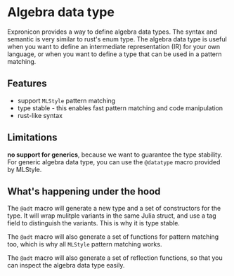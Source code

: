 # Algebra data type

Expronicon provides a way to define algebra data types. The syntax and semantic
is very similar to rust's enum type. The algebra data type is useful when you
want to define an intermediate representation (IR) for your own language,
or when you want to define a type that can be used in a pattern matching.

## Features

- support `MLStyle` pattern matching
- type stable - this enables fast pattern matching and code manipulation
- rust-like syntax

## Limitations

**no support for generics**, because we want to guarantee the type stability.
For generic algebra data type, you can use the `@datatype` macro provided by
MLStyle.

## What's happening under the hood

The `@adt` macro will generate a new type and a set of constructors for the
type. It will wrap mulitple variants in the same Julia struct, and use a tag field
to distinguish the variants. This is why it is type stable.

The `@adt` macro will also generate a set of functions for pattern matching too, which
is why all `MLStyle` pattern matching works.

The `@adt` macro will also generate a set of reflection functions, so that you can
inspect the algebra data type easily.
